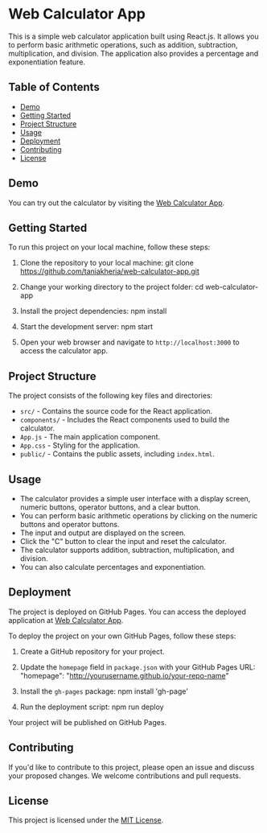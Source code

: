 # Web Calculator App

This is a simple web calculator application built using React.js. It allows you to perform basic arithmetic operations, such as addition, subtraction, multiplication, and division. The application also provides a percentage and exponentiation feature.

## Table of Contents

- [Demo](#demo)
- [Getting Started](#getting-started)
- [Project Structure](#project-structure)
- [Usage](#usage)
- [Deployment](#deployment)
- [Contributing](#contributing)
- [License](#license)

## Demo

You can try out the calculator by visiting the [Web Calculator App](https://taniakheria.github.io/web-calculator-app/).

## Getting Started

To run this project on your local machine, follow these steps:

1. Clone the repository to your local machine: git clone https://github.com/taniakheria/web-calculator-app.git
   
2. Change your working directory to the project folder: cd web-calculator-app

3. Install the project dependencies: npm install
   
4. Start the development server: npm start
   
5. Open your web browser and navigate to `http://localhost:3000` to access the calculator app.

## Project Structure

The project consists of the following key files and directories:

- `src/` - Contains the source code for the React application.
- `components/` - Includes the React components used to build the calculator.
- `App.js` - The main application component.
- `App.css` - Styling for the application.
- `public/` - Contains the public assets, including `index.html`.

## Usage

- The calculator provides a simple user interface with a display screen, numeric buttons, operator buttons, and a clear button.
- You can perform basic arithmetic operations by clicking on the numeric buttons and operator buttons.
- The input and output are displayed on the screen.
- Click the "C" button to clear the input and reset the calculator.
- The calculator supports addition, subtraction, multiplication, and division.
- You can also calculate percentages and exponentiation.

## Deployment

The project is deployed on GitHub Pages. You can access the deployed application at [Web Calculator App](https://taniakheria.github.io/web-calculator-app/).

To deploy the project on your own GitHub Pages, follow these steps:

1. Create a GitHub repository for your project.

2. Update the `homepage` field in `package.json` with your GitHub Pages URL: "homepage": "http://yourusername.github.io/your-repo-name"
   
3. Install the `gh-pages` package: npm install 'gh-page'
   
4. Run the deployment script: npm run deploy

   
Your project will be published on GitHub Pages.

## Contributing

If you'd like to contribute to this project, please open an issue and discuss your proposed changes. We welcome contributions and pull requests.

## License

This project is licensed under the [MIT License](LICENSE).






